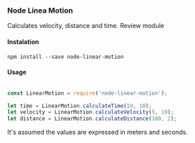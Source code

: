 ### Node Linea Motion

Calculates velocity, distance and time. Review module

#### Instalation

`npm install --save node-linear-motion`

#### Usage

```javascript

const LinearMotion = require('node-linear-motion');

let time = LinearMotion.calculateTime(19, 10);
let velocity = LinearMotion.calculateVelocity(5, 19);
let distance = LinearMotion.calculateDistance(100, 2);

```

It's assumed the values are expressed in meters and seconds.